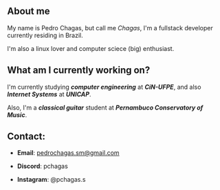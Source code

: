 ## About me

My name is Pedro Chagas, but call me _Chagas_, I'm a fullstack developer currently residing in Brazil.

I'm also a linux lover and computer sciece (big) enthusiast.

## What am I currently working on? ##

I'm currently studying _**computer engineering**_ at _**CiN-UFPE**_, and also _**Internet Systems**_ at _**UNICAP**_.

Also, I'm a _**classical guitar**_ student at _**Pernambuco Conservatory of Music**_.

## Contact:

- **Email**: pedrochagas.sm@gmail.com

- **Discord**: pchagas

- **Instagram**: @pchagas.s
